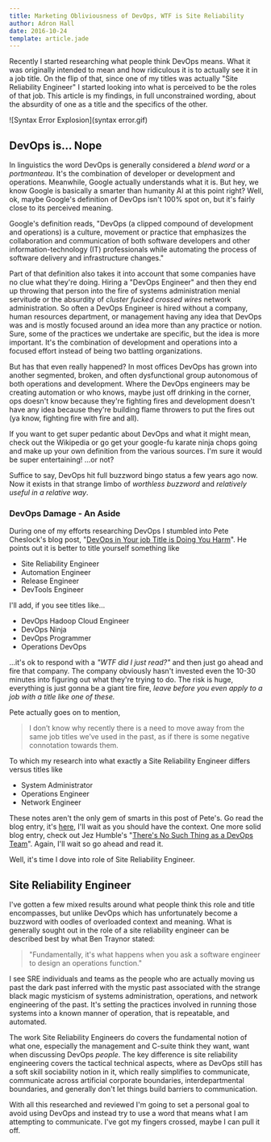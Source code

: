 ```yaml
---
title: Marketing Obliviousness of DevOps, WTF is Site Reliability
author: Adron Hall
date: 2016-10-24
template: article.jade
---
```

Recently I started researching what people think DevOps means. What it was originally intended to mean and how ridiculous it is to actually see it in a job title. On the flip of that, since one of my titles was actually "Site Reliability Engineer" I started looking into what is perceived to be the roles of that job. This article is my findings, in full unconstrained wording, about the absurdity of one as a title and the specifics of the other.

![Syntax Error Explosion](syntax error.gif)

<span class="more"></span>

## DevOps is... Nope

In linguistics the word DevOps is generally considered a *blend word* or a *portmanteau*. It's the combination of developer or development and operations. Meanwhile, Google actually understands what it is. But hey, we know Google is basically a smarter than humanity AI at this point right? Well, ok, maybe Google's definition of DevOps isn't 100% spot on, but it's fairly close to its perceived meaning.

Google's definition reads, "DevOps (a clipped compound of development and operations) is a culture, movement or practice that emphasizes the collaboration and communication of both software developers and other information-technology (IT) professionals while automating the process of software delivery and infrastructure changes."

Part of that definition also takes it into account that some companies have no clue what they're doing. Hiring a "DevOps Engineer" and then they end up throwing that person into the fire of systems administration menial servitude or the absurdity of *cluster fucked crossed wires* network administration. So often a DevOps Engineer is hired without a company, human resources department, or management having any idea that DevOps was and is mostly focused around an idea more than any practice or notion. Sure, some of the practices we undertake are specific, but the idea is more important. It's the combination of development and operations into a focused effort instead of being two battling organizations.

But has that even really happened? In most offices DevOps has grown into another segmented, broken, and often dysfunctional group autonomous of both operations and development. Where the DevOps engineers may be creating automation or who knows, maybe just off drinking in the corner, ops doesn't know because they're fighting fires and development doesn't have any idea because they're building flame throwers to put the fires out (ya know, fighting fire with fire and all).

If you want to get super pedantic about DevOps and what it might mean, check out the Wikipedia or go get your google-fu karate ninja chops going and make up your own definition from the various sources. I'm sure it would be super entertaining! ...or not?

Suffice to say, DevOps hit full buzzword bingo status a few years ago now. Now it exists in that strange limbo of *worthless buzzword* and *relatively useful in a relative way*.

### DevOps Damage - An Aside

During one of my efforts researching DevOps I stumbled into Pete Cheslock's blog post, "[DevOps in Your job Title is Doing You Harm](https://pete.wtf/2013/05/03/devops-in-your-job-title-is-doing-you-harm/)". He points out it is better to title yourself something like

* Site Reliability Engineer
* Automation Engineer
* Release Engineer
* DevTools Engineer

I'll add, if you see titles like...

* DevOps Hadoop Cloud Engineer
* DevOps Ninja
* DevOps Programmer
* Operations DevOps

...it's ok to respond with a *"WTF did I just read?"* and then just go ahead and fire that company. The company obviously hasn't invested even the 10-30 minutes into figuring out what they're trying to do. The risk is huge, everything is just gonna be a giant tire fire, *leave before you even apply to a job with a title like one of these.*

Pete actually goes on to mention,

> I don’t know why recently there is a need to move away from the same job titles we’ve used in the past, as if there is some negative connotation towards them.

To which my research into what exactly a Site Reliability Engineer differs versus titles like

* System Administrator
* Operations Engineer
* Network Engineer

These notes aren't the only gem of smarts in this post of Pete's. Go read the blog entry, it's [here](https://pete.wtf/2013/05/03/devops-in-your-job-title-is-doing-you-harm/), I'll wait as you should have the context. One more solid blog entry, check out Jez Humble's "[There's No Such Thing as a DevOps Team](https://continuousdelivery.com/2012/10/theres-no-such-thing-as-a-devops-team/)". Again, I'll wait so go ahead and read it.

Well, it's time I dove into role of Site Reliability Engineer.

## Site Reliability Engineer

I've gotten a few mixed results around what people think this role and title encompasses, but unlike DevOps which has unfortunately become a buzzword with oodles of overloaded context and meaning. What is generally sought out in the role of a site reliability engineer can be described best by what Ben Traynor stated:

> "Fundamentally, it's what happens when you ask a software engineer to design an operations function."

I see SRE individuals and teams as the people who are actually moving us past the dark past inferred with the mystic past associated with the strange black magic mysticism of systems administration, operations, and network engineering of the past. It's setting the practices involved in running those systems into a known manner of operation, that is repeatable, and automated.

The work Site Reliability Engineers do covers the fundamental notion of what one, especially the management and C-suite think they want, want when discussing DevOps *people*. The key difference is site reliability engineering covers the tactical technical aspects, where as DevOps still has a soft skill sociability notion in it, which really simplifies to communicate, communicate across artificial corporate boundaries, interdepartmental boundaries, and generally don't let things build barriers to communication.

With all this researched and reviewed I'm going to set a personal goal to avoid using DevOps and instead try to use a word that means what I am attempting to communicate. I've got my fingers crossed, maybe I can pull it off.
